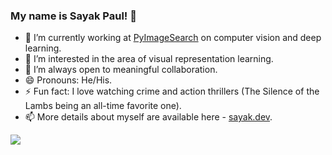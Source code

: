 ### My name is Sayak Paul! 👾

- 🔭 I’m currently working at [PyImageSearch](https://www.pyimagesearch.com/) on computer vision and deep learning.
- 🌱 I’m interested in the area of visual representation learning.
- 👯 I’m always open to meaningful collaboration.
- 😄 Pronouns: He/His.
- ⚡ Fun fact: I love watching crime and action thrillers (The Silence of the Lambs being an all-time favorite one). 
- 📫 More details about myself are available here - [sayak.dev](https://sayak.dev).


<img src="https://github-readme-stats.vercel.app/api?username=sayakpaul&&show_icons=true&title_color=ffffff&icon_color=bb2acf&text_color=daf7dc&bg_color=191919">
